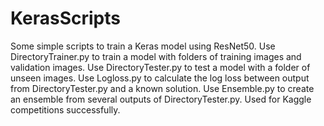 # KerasScripts
Some simple scripts to train a Keras model using ResNet50.
Use DirectoryTrainer.py to train a model with folders of training images and validation images.
Use DirectoryTester.py to test a model with a folder of unseen images.
Use Logloss.py to calculate the log loss between output from DirectoryTester.py and a known solution.
Use Ensemble.py to create an ensemble from several outputs of DirectoryTester.py.
Used for Kaggle competitions successfully.
